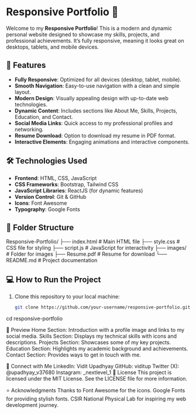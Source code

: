 # Responsive Portfolio 🚀

Welcome to my **Responsive Portfolio**! This is a modern and dynamic personal website designed to showcase my skills, projects, and professional achievements. It’s fully responsive, meaning it looks great on desktops, tablets, and mobile devices.

## 🌟 Features

- **Fully Responsive**: Optimized for all devices (desktop, tablet, mobile).
- **Smooth Navigation**: Easy-to-use navigation with a clean and simple layout.
- **Modern Design**: Visually appealing design with up-to-date web technologies.
- **Dynamic Content**: Includes sections like About Me, Skills, Projects, Education, and Contact.
- **Social Media Links**: Quick access to my professional profiles and networking.
- **Resume Download**: Option to download my resume in PDF format.
- **Interactive Elements**: Engaging animations and interactive components.

## 🛠️ Technologies Used

- **Frontend**: HTML, CSS, JavaScript
- **CSS Frameworks**: Bootstrap, Tailwind CSS
- **JavaScript Libraries**: ReactJS (for dynamic features)
- **Version Control**: Git & GitHub
- **Icons**: Font Awesome
- **Typography**: Google Fonts

## 📂 Folder Structure

Responsive-Portfolio/ ├── index.html # Main HTML file ├── style.css # CSS file for styling ├── script.js # JavaScript for interactivity ├── images/ # Folder for images ├── Resume.pdf # Resume for download └── README.md # Project documentation


## 💻 How to Run the Project

1. Clone this repository to your local machine:
   ```bash
   git clone https://github.com/your-username/responsive-portfolio.git
cd responsive-portfolio

📸 Preview
Home Section: Introduction with a profile image and links to my social media.
Skills Section: Displays my technical skills with icons and descriptions.
Projects Section: Showcases some of my key projects.
Education Section: Highlights my academic background and achievements.
Contact Section: Provides ways to get in touch with me.

🤝 Connect with Me
LinkedIn: Vidit Upadhyay
GitHub: viditup
Twitter (X): @upadhyay_v37680
Instagram: _nextlevel_1
📜 License
This project is licensed under the MIT License. See the LICENSE file for more information.

⭐ Acknowledgments
Thanks to Font Awesome for the icons.
Google Fonts for providing stylish fonts.
CSIR National Physical Lab for inspiring my web development journey.
